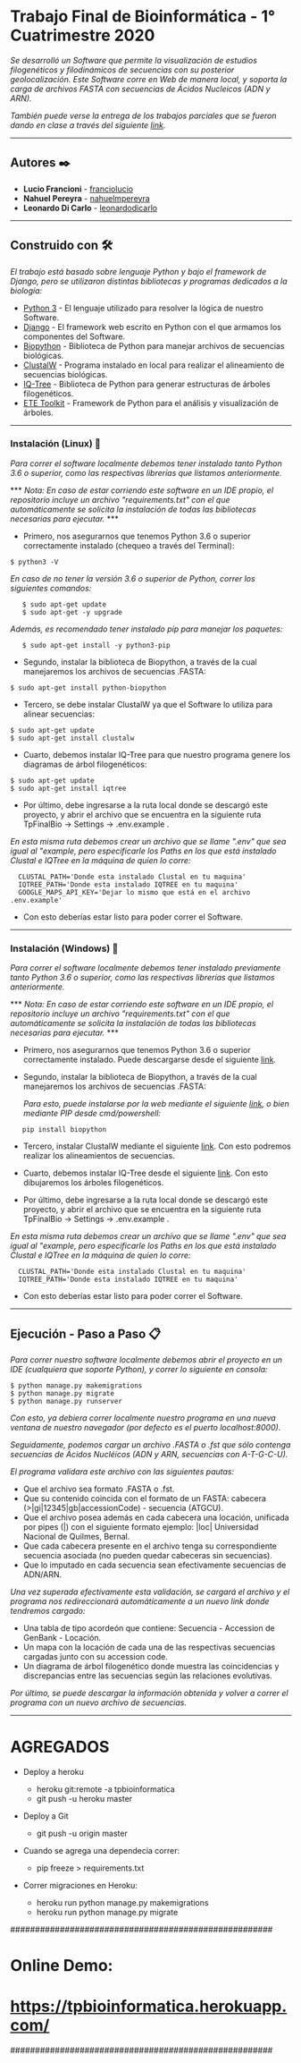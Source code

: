 # Trabajo Final de Bioinformática - 1° Cuatrimestre 2020

_Se desarrolló un Software que permite  la visualización de estudios filogenéticos y filodinámicos de secuencias con su posterior geolocalización. Este Software corre en Web de manera local, y soporta la carga de archivos FASTA con secuencias de Ácidos Nucleicos (ADN y ARN)._

_También puede verse la entrega de los trabajos parciales que se fueron dando en clase a través del siguiente [link](https://github.com/nahuelmpereyra/bioinformatica-entregas)._

***

## Autores ✒️

* **Lucio Francioni** - [franciolucio](https://github.com/franciolucio)
* **Nahuel Pereyra** - [nahuelmpereyra](https://github.com/nahuelmpereyra)
* **Leonardo Di Carlo** - [leonardodicarlo](https://github.com/leonardodicarlo)

***

## Construido con 🛠️

_El trabajo está basado sobre lenguaje Python y bajo el framework de Django, pero se utilizaron distintas bibliotecas y programas dedicados a la biología:_

* [Python 3](https://www.python.org/doc/) - El lenguaje utilizado para resolver la lógica de nuestro Software.
* [Django](https://docs.djangoproject.com/en/3.0/) - El framework web escrito en Python con el que armamos los componentes del Software.
* [Biopython](https://biopython.org/wiki/Documentation) - Biblioteca de Python para manejar archivos de secuencias biológicas.
* [ClustalW](http://www.clustal.org/clustal2/) - Programa instalado en local para realizar el alineamiento de secuencias biológicas.
* [IQ-Tree](http://www.iqtree.org/doc/) - Biblioteca de Python para generar estructuras de árboles filogenéticos.
* [ETE Toolkit](http://etetoolkit.org/cookbook/) - Framework de Python para el análisis y visualización de árboles.


***

### Instalación (Linux) 🔧

_Para correr el software localmente debemos tener instalado tanto Python 3.6 o superior, como las respectivas librerías que listamos anteriormente._


*** _Nota: En caso de estar corriendo este software en un IDE propio, el repositorio incluye un archivo "requirements.txt" con el que automáticamente se solicita la instalación de todas las bibliotecas necesarias para ejecutar._ ***


* Primero, nos asegurarnos que tenemos Python 3.6 o superior correctamente instalado (chequeo a través del Terminal):

```
$ python3 -V
```
   _En caso de no tener la versión 3.6 o superior de Python, correr los siguientes comandos:_

```
   $ sudo apt-get update
   $ sudo apt-get -y upgrade
```
   _Además, es recomendado tener instalado *pip* para manejar los paquetes:_

```
   $ sudo apt-get install -y python3-pip
```
* Segundo, instalar la biblioteca de Biopython, a través de la cual manejaremos los archivos de secuencias .FASTA:

```
$ sudo apt-get install python-biopython
```
	
* Tercero, se debe instalar ClustalW ya que el Software lo utiliza para alinear secuencias:

```
$ sudo apt-get update
$ sudo apt-get install clustalw
```

* Cuarto, debemos instalar IQ-Tree para que nuestro programa genere los diagramas de árbol filogenéticos:

```
$ sudo apt-get update
$ sudo apt-get install iqtree
```
* Por último, debe ingresarse a la ruta local donde se descargó este proyecto, y abrir el archivo que se encuentra en la siguiente ruta TpFinalBio -> Settings -> .env.example .

 _En esta misma ruta debemos crear un archivo que se llame ".env" que sea igual al "example, pero especificarle los Paths en los que está instalado Clustal e IQTree en la máquina de quien lo corre:_

```
  CLUSTAL_PATH='Donde esta instalado Clustal en tu maquina'
  IQTREE_PATH='Donde esta instalado IQTREE en tu maquina'
  GOOGLE_MAPS_API_KEY='Dejar lo mismo que está en el archivo .env.example'
```
* Con esto deberías estar listo para poder correr el Software.

---

### Instalación (Windows) 🔧

_Para correr el software localmente debemos tener instalado previamente tanto Python 3.6 o superior, como las respectivas librerías que listamos anteriormente._

*** _Nota: En caso de estar corriendo este software en un IDE propio, el repositorio incluye un archivo "requirements.txt" con el que automáticamente se solicita la instalación de todas las bibliotecas necesarias para ejecutar._ ***

* Primero, nos asegurarnos que tenemos Python 3.6 o superior correctamente instalado. Puede descargarse desde el siguiente [link](https://www.python.org/downloads/windows/).


* Segundo, instalar la biblioteca de Biopython, a través de la cual manejaremos los archivos de secuencias .FASTA:

   _Para esto, puede instalarse por la web mediante el siguiente [link](https://biopython.org/wiki/Download), o bien mediante *PIP* desde cmd/powershell:_
	
```
   pip install biopython
```
	
* Tercero, instalar ClustalW mediante el siguiente [link](http://www.clustal.org/download/current/). Con esto podremos realizar los alineamientos de secuencias.


* Cuarto, debemos instalar IQ-Tree desde el siguiente [link](http://www.iqtree.org/#download). Con esto dibujaremos los árboles filogenéticos.

* Por último, debe ingresarse a la ruta local donde se descargó este proyecto, y abrir el archivo que se encuentra en la siguiente ruta TpFinalBio -> Settings -> .env.example .

_En esta misma ruta debemos crear un archivo que se llame ".env" que sea igual al "example, pero especificarle los Paths en los que está instalado Clustal e IQTree en la máquina de quien lo corre:_

```
  CLUSTAL_PATH='Donde esta instalado Clustal en tu maquina'
  IQTREE_PATH='Donde esta instalado IQTREE en tu maquina'
```
* Con esto deberías estar listo para poder correr el Software.


***

## Ejecución - Paso a Paso 📋

_Para correr nuestro software localmente debemos abrir el proyecto en un IDE (cualquiera que soporte Python), y correr lo siguiente en consola:_
	
```
$ python manage.py makemigrations
$ python manage.py migrate	
$ python manage.py runserver
```
_Con esto, ya debiera correr localmente nuestro programa en una nueva ventana de nuestro navegador (por defecto es el puerto localhost:8000)._

_Seguidamente, podemos cargar un archivo .FASTA o .fst que sólo contenga secuencias de Ácidos Nucléicos (ADN y ARN, secuencias con A-T-G-C-U)._

_El programa validara este archivo con las siguientes pautas:_

* Que el archivo sea formato .FASTA o .fst.
* Que su contenido coincida con el formato de un FASTA: cabecera (>|gi|12345|gb|accessionCode) - secuencia (ATGCU).
* Que el archivo posea además en cada cabecera una locación, unificada por pipes (|) con el siguiente formato ejemplo: |loc| Universidad Nacional de Quilmes, Bernal.
* Que cada cabecera presente en el archivo tenga su correspondiente secuencia asociada (no pueden quedar cabeceras sin secuencias).
* Que lo imputado en cada secuencia sean efectivamente secuencias de ADN/ARN.

_Una vez superada efectivamente esta validación, se cargará el archivo y el programa nos redireccionará automáticamente a un nuevo link donde tendremos cargado:_

* Una tabla de tipo acordeón que contiene: Secuencia - Accession de GenBank - Locación.
* Un mapa con la locación de cada una de las respectivas secuencias cargadas junto con su accession code.
* Un diagrama de árbol filogenético donde muestra las coincidencias y discrepancias entre las secuencias según las relaciones evolutivas.

_Por último, se puede descargar la información obtenida y volver a correr el programa con un nuevo archivo de secuencias._


***


# AGREGADOS

* Deploy a heroku
  - heroku git:remote -a tpbioinformatica
  - git push -u heroku master
  
* Deploy a Git
  - git push -u origin master
  
* Cuando se agrega una dependecia correr:
  - pip freeze > requirements.txt
  
* Correr migraciones en Heroku:
  - heroku run python manage.py makemigrations
  - heroku run python manage.py migrate
  
#####################################################
#  Online Demo:                                     # 
#  https://tpbioinformatica.herokuapp.com/           #
#####################################################

